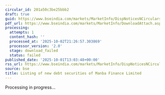 ```yaml
---
circular_id: 201a50c3be25bbb2
draft: true
guid: https://www.bseindia.com/markets/MarketInfo/DispNoticesNCirculars.aspx?Noticeid={856CF54D-468B-49B6-8369-9E85B28981D2}&noticeno=20251001-60&dt=10/01/2025&icount=60&totcount=83&flag=0
pdf_url: https://www.bseindia.com/markets/MarketInfo/DownloadAttach.aspx?id=20251001-60&attachedId=
processing:
  attempts: 1
  content_hash: ''
  processed_at: '2025-10-02T21:26:57.303869'
  processor_version: '2.0'
  stage: download_failed
  status: failed
published_date: '2025-10-01T13:03:48+00:00'
rss_url: https://www.bseindia.com/markets/MarketInfo/DispNoticesNCirculars.aspx?Noticeid={856CF54D-468B-49B6-8369-9E85B28981D2}&noticeno=20251001-60&dt=10/01/2025&icount=60&totcount=83&flag=0
source: bse
title: Listing of new debt securities of Manba Finance Limited
---
```


Processing in progress...